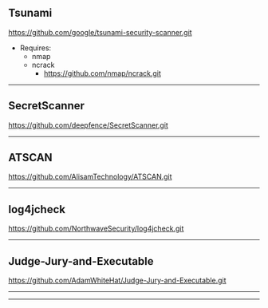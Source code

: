 ## Tsunami
https://github.com/google/tsunami-security-scanner.git

  -  Requires:
      - nmap
      - ncrack
          -  https://github.com/nmap/ncrack.git

___________________________________________
## SecretScanner
https://github.com/deepfence/SecretScanner.git

____________________________________________
## ATSCAN
https://github.com/AlisamTechnology/ATSCAN.git

____________________________________________
## log4jcheck
https://github.com/NorthwaveSecurity/log4jcheck.git

____________________________________________
## Judge-Jury-and-Executable
https://github.com/AdamWhiteHat/Judge-Jury-and-Executable.git

____________________________________________

____________________________________________
